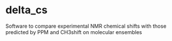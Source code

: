 # delta_cs
Software to compare experimental NMR chemical shifts with those predicted by PPM and CH3shift on molecular ensembles

